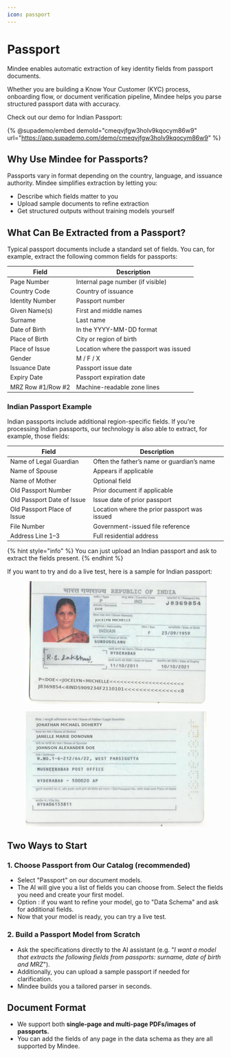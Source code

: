 ```yaml
---
icon: passport
---
```


# Passport

Mindee enables automatic extraction of key identity fields from passport documents.

Whether you are building a Know Your Customer (KYC) process, onboarding flow, or document verification pipeline, Mindee helps you parse structured passport data with accuracy.

Check out our demo for Indian Passport:

{% @supademo/embed demoId="cmeqvjfgw3holv9kqocym86w9" url="https://app.supademo.com/demo/cmeqvjfgw3holv9kqocym86w9" %}

## Why Use Mindee for Passports?

Passports vary in format depending on the country, language, and issuance authority. Mindee simplifies extraction by letting you:

* Describe which fields matter to you
* Upload sample documents to refine extraction
* Get structured outputs without training models yourself

## What Can Be Extracted from a Passport?

Typical passport documents include a standard set of fields. You can, for example, extract the following common fields for passports:

| Field             | Description                            |
| ----------------- | -------------------------------------- |
| Page Number       | Internal page number (if visible)      |
| Country Code      | Country of issuance                    |
| Identity Number   | Passport number                        |
| Given Name(s)     | First and middle names                 |
| Surname           | Last name                              |
| Date of Birth     | In the YYYY-MM-DD format               |
| Place of Birth    | City or region of birth                |
| Place of Issue    | Location where the passport was issued |
| Gender            | M / F / X                              |
| Issuance Date     | Passport issue date                    |
| Expiry Date       | Passport expiration date               |
| MRZ Row #1/Row #2 | Machine-readable zone lines            |

### Indian Passport Example

Indian passports include additional region-specific fields. If you're processing Indian passports, our technology is also able to extract, for example, those fields:

| Field                       | Description                                  |
| --------------------------- | -------------------------------------------- |
| Name of Legal Guardian      | Often the father’s name or guardian’s name   |
| Name of Spouse              | Appears if applicable                        |
| Name of Mother              | Optional field                               |
| Old Passport Number         | Prior document if applicable                 |
| Old Passport Date of Issue  | Issue date of prior passport                 |
| Old Passport Place of Issue | Location where the prior passport was issued |
| File Number                 | Government-issued file reference             |
| Address Line 1–3            | Full residential address                     |

{% hint style="info" %}
You can just upload an Indian passport and ask to extract the fields present.
{% endhint %}

If you want to try and do a live test, here is a sample for Indian passport:

<figure><img src="../.gitbook/assets/indian-passport-sample.png" alt=""><figcaption></figcaption></figure>

<figure><img src="../.gitbook/assets/mindee-indian-passport.png" alt=""><figcaption></figcaption></figure>

## Two Ways to Start

### 1. Choose Passport from Our Catalog (recommended)

* Select "Passport" on our document models.
* The AI will give you a list of fields you can choose from. Select the fields you need and create your first model.
* Option : if you want to refine your model, go to "Data Schema" and ask for additional fields.
* Now that your model is ready, you can try a live test.

### 2. Build a Passport Model from Scratch

* Ask the specifications directly to the AI assistant (e.g. "_I want a model that extracts the following fields from passports: surname, date of birth and MRZ_").
* Additionally, you can upload a sample passport if needed for clarification.
* Mindee builds you a tailored parser in seconds.

## Document Format

* We support both **single-page and multi-page PDFs/images of passports.**
* You can add the fields of any page in the data schema as they are all supported by Mindee.
